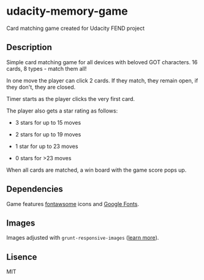 # udacity-memory-game
Card matching game created for Udacity FEND project

## Description
Simple card matching game for all devices with beloved GOT characters.
16 cards, 8 types - match them all!

In one move the player can click 2 cards. 
If they match, they remain open, if they don't, they are closed.

Timer starts as the player clicks the very first card.

The player also gets a star rating as follows:

- 3 stars for up to 15 moves

- 2 stars for up to 19 moves

- 1 star for up to 23 moves

- 0 stars for >23 moves

When all cards are matched, a win board with the game score pops up.

## Dependencies
Game features [fontawsome](https://fontawesome.com/) icons and [Google Fonts](https://fonts.google.com/).

## Images
Images adjusted with `grunt-responsive-images` ([learn more](https://github.com/andismith/grunt-responsive-images)).

## Lisence
MIT




